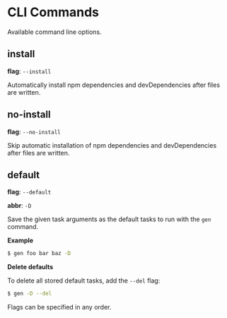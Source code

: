 # CLI Commands

Available command line options.

## install

**flag**: `--install`

Automatically install npm dependencies and devDependencies after files are written.

## no-install

**flag**: `--no-install`

Skip automatic installation of npm dependencies and devDependencies after files are written.

## default

**flag**: `--default`

**abbr**: `-D`

Save the given task arguments as the default tasks to run with the `gen` command.

**Example**

```sh
$ gen foo bar baz -D
```

**Delete defaults**

To delete all stored default tasks, add the `--del` flag:

```sh
$ gen -D --del
```

Flags can be specified in any order.
